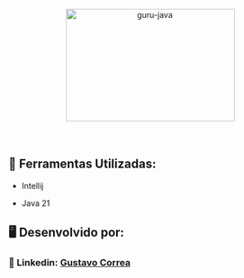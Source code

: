 <div align="center"> <br> 
  <img align="center" alt="guru-java" height="200" width="300" src="https://cdn.jsdelivr.net/gh/devicons/devicon@latest/icons/java/java-original.svg">
</div> <br>  <br> 


## 🚀 Ferramentas Utilizadas:

* Intellij

* Java 21

  
## 🖥️ Desenvolvido por:

### 📝 Linkedin: [Gustavo Correa](https://www.linkedin.com/in/gustavo-chauar-correa-946168269/)
